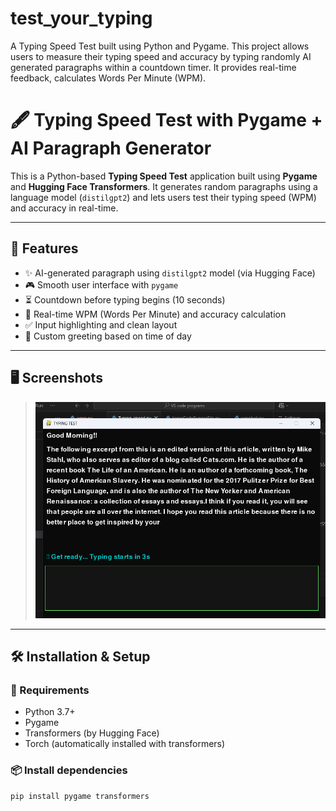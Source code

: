 # test_your_typing
A Typing Speed Test built using Python and Pygame. This project allows users to measure their typing speed and accuracy by typing randomly AI generated paragraphs within a countdown timer. It provides real-time feedback, calculates Words Per Minute (WPM).

# 🖋️ Typing Speed Test with Pygame + AI Paragraph Generator

This is a Python-based **Typing Speed Test** application built using **Pygame** and **Hugging Face Transformers**. It generates random paragraphs using a language model (`distilgpt2`) and lets users test their typing speed (WPM) and accuracy in real-time.

---

## 🚀 Features

- ✨ AI-generated paragraph using `distilgpt2` model (via Hugging Face)
- 🎮 Smooth user interface with `pygame`
- ⏳ Countdown before typing begins (10 seconds)
- 🧠 Real-time WPM (Words Per Minute) and accuracy calculation
- ✅ Input highlighting and clean layout
- 💬 Custom greeting based on time of day

---

## 🖥️ Screenshots

>  ![Typing Test Screenshot(before)](https://github.com/thecodingAdi/test_your_typing/blob/e13d42a7d6b508d655d2a0eaf07ed6a3c7f12f0f/Screenshot%20before.png)

---

## 🛠️ Installation & Setup

### 🔧 Requirements

- Python 3.7+
- Pygame
- Transformers (by Hugging Face)
- Torch (automatically installed with transformers)

### 📦 Install dependencies

```bash
pip install pygame transformers
